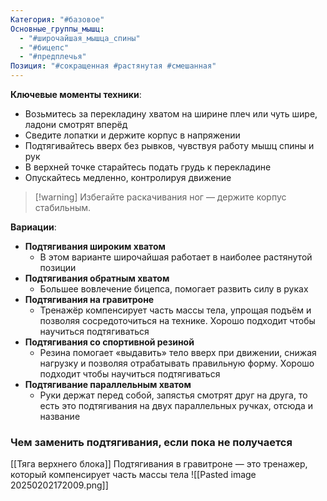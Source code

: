 ```yaml
---
Категория: "#базовое"
Основные_группы_мышц:
  - "#широчайшая_мышца_спины"
  - "#бицепс"
  - "#предплечья"
Позиция: "#сокращенная #растянутая #смешанная"
---
```


**Ключевые моменты техники**:  
- Возьмитесь за перекладину хватом на ширине плеч или чуть шире, ладони смотрят вперёд  
- Сведите лопатки и держите корпус в напряжении  
- Подтягивайтесь вверх без рывков, чувствуя работу мышц спины и рук  
- В верхней точке старайтесь подать грудь к перекладине  
- Опускайтесь медленно, контролируя движение  

> [!warning] Избегайте раскачивания ног — держите корпус стабильным.

**Вариации**:  
- **Подтягивания широким хватом**
  - В этом варианте широчайшая работает в наиболее растянутой позиции
- **Подтягивания обратным хватом**  
  - Большее вовлечение бицепса, помогает развить силу в руках  
- **Подтягивания на гравитроне**  
  - Тренажёр компенсирует часть массы тела, упрощая подъём и позволяя сосредоточиться на технике. Хорошо подходит чтобы научиться подтягиваться
- **Подтягивания со спортивной резиной**  
  - Резина помогает «выдавить» тело вверх при движении, снижая нагрузку и позволяя отрабатывать правильную форму. Хорошо подходит чтобы научиться подтягиваться
- **Подтягивание параллельным хватом**  
  - Руки держат перед собой, запястья смотрят друг на друга, то есть это подтягивания на двух параллельных ручках, отсюда и название


### Чем заменить подтягивания, если пока не получается
[[Тяга верхнего блока]]
Подтягивания в гравитроне — это тренажер, который компенсирует часть массы тела
![[Pasted image 20250202172009.png]]
